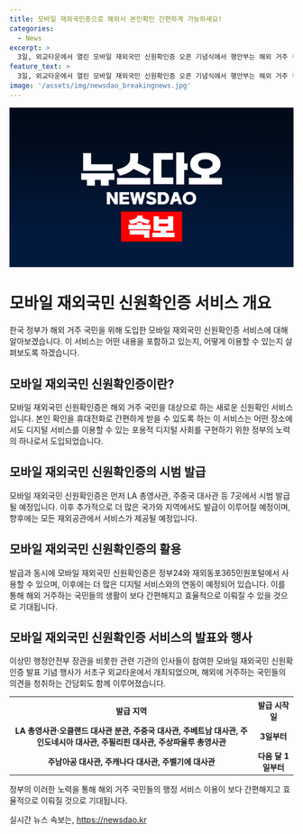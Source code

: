 ```yaml
---
title: 모바일 재외국민증으로 해외서 본인확인 간편하게 가능하세요!
categories:
  - News
excerpt: >
  3일, 외교타운에서 열린 모바일 재외국민 신원확인증 오픈 기념식에서 행안부는 해외 거주 국민을 대상으로 이 서비스를 시작한다고 발표했다. 국내외 어디서나 디지털 서비스 이용을 허용해 디지털 사각지대를 해소하고 편의성을 높이는 계획이며, 미국 주로스앤젤레스(LA) 총영사관 등 7곳에서의 시범 발급 후 추가 확대할 예정이다. ※제보 : jebo@cbs.co.kr, 사이트 : https://url.kr/b71afn
feature_text: >
  3일, 외교타운에서 열린 모바일 재외국민 신원확인증 오픈 기념식에서 행안부는 해외 거주 국민을 대상으로 이 서비스를 시작한다고 발표했다. 국내외 어디서나 디지털 서비스 이용을 허용해 디지털 사각지대를 해소하고 편의성을 높이는 계획이며, 미국 주로스앤젤레스(LA) 총영사관 등 7곳에서의 시범 발급 후 추가 확대할 예정이다. ※제보 : jebo@cbs.co.kr, 사이트 : https://url.kr/b71afn
image: '/assets/img/newsdao_breakingnews.jpg'
---
```


<p><img src="/assets/img/newsdao_breakingnews.jpg" alt="ranknews 속보" /></p>

<h1>모바일 재외국민 신원확인증 서비스 개요</h1>

<p data-ke-size="size16">한국 정부가 해외 거주 국민을 위해 도입한 모바일 재외국민 신원확인증 서비스에 대해 알아보겠습니다. 이 서비스는 어떤 내용을 포함하고 있는지, 어떻게 이용할 수 있는지 살펴보도록 하겠습니다.</p>

<h2>모바일 재외국민 신원확인증이란?</h2>

<p data-ke-size="size16">모바일 재외국민 신원확인증은 해외 거주 국민을 대상으로 하는 새로운 신원확인 서비스입니다. 본인 확인을 휴대전화로 간편하게 받을 수 있도록 하는 이 서비스는 어떤 장소에서도 디지털 서비스를 이용할 수 있는 포용적 디지털 사회를 구현하기 위한 정부의 노력의 하나로서 도입되었습니다.</p>

<h2>모바일 재외국민 신원확인증의 시범 발급</h2>

<p data-ke-size="size16">모바일 재외국민 신원확인증은 먼저 LA 총영사관, 주중국 대사관 등 7곳에서 시범 발급될 예정입니다. 이후 추가적으로 더 많은 국가와 지역에서도 발급이 이루어질 예정이며, 향후에는 모든 재외공관에서 서비스가 제공될 예정입니다.</p>

<h2>모바일 재외국민 신원확인증의 활용</h2>

<p data-ke-size="size16">발급과 동시에 모바일 재외국민 신원확인증은 정부24와 재외동포365민원포털에서 사용할 수 있으며, 이후에는 더 많은 디지털 서비스와의 연동이 예정되어 있습니다. 이를 통해 해외 거주하는 국민들의 생활이 보다 간편해지고 효율적으로 이뤄질 수 있을 것으로 기대됩니다.</p>

<h2>모바일 재외국민 신원확인증 서비스의 발표와 행사</h2>

<p data-ke-size="size16">이상민 행정안전부 장관을 비롯한 관련 기관의 인사들이 참여한 모바일 재외국민 신원확인증 발표 기념 행사가 서초구 외교타운에서 개최되었으며, 해외에 거주하는 국민들의 의견을 청취하는 간담회도 함께 이루어졌습니다.</p>

<table>
  <tr>
    <th>발급 지역</th>
    <th>발급 시작일</th>
  </tr>
  <tr>
    <td style="text-align: center; height: 17px;"><b>LA 총영사관·오클랜드 대사관 분관, 주중국 대사관, 주베트남 대사관, 주인도네시아 대사관, 주필리핀 대사관, 주상파울루 총영사관</b></td>
    <td style="text-align: center; height: 17px;"><b>3일부터</b></td>
  </tr>
  <tr>
    <td style="text-align: center; height: 17px;"><b>주남아공 대사관, 주캐나다 대사관, 주벨기에 대사관</b></td>
    <td style="text-align: center; height: 17px;"><b>다음 달 1일부터</b></td>
  </tr>
</table>

<p data-ke-size="size16">정부의 이러한 노력을 통해 해외 거주 국민들의 행정 서비스 이용이 보다 간편해지고 효율적으로 이뤄질 것으로 기대됩니다.</p>
실시간 뉴스 속보는, <a href="https://newsdao.kr" rel="dofollow">https://newsdao.kr</a>


